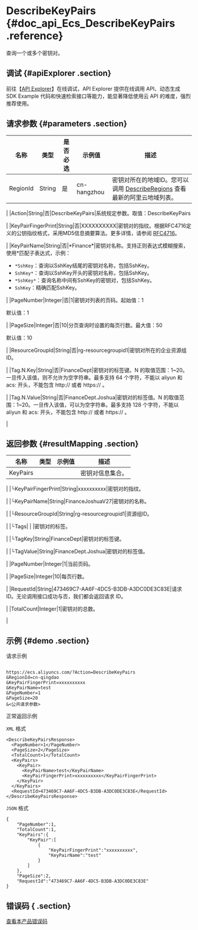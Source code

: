 # DescribeKeyPairs {#doc_api_Ecs_DescribeKeyPairs .reference}

查询一个或多个密钥对。

## 调试 {#apiExplorer .section}

前往【[API Explorer](https://api.aliyun.com/#product=Ecs&api=DescribeKeyPairs)】在线调试，API Explorer 提供在线调用 API、动态生成 SDK Example 代码和快速检索接口等能力，能显著降低使用云 API 的难度，强烈推荐使用。

## 请求参数 {#parameters .section}

|名称|类型|是否必选|示例值|描述|
|--|--|----|---|--|
|RegionId|String|是|cn-hangzhou|密钥对所在的地域ID。您可以调用 [DescribeRegions](~~25609~~) 查看最新的阿里云地域列表。

 |
|Action|String|否|DescribeKeyPairs|系统规定参数。取值：DescribeKeyPairs

 |
|KeyPairFingerPrint|String|否|XXXXXXXXXX|密钥对的指纹。根据RFC4716定义的公钥指纹格式，采用MD5信息摘要算法。更多详情，请参阅 [RFC4716](https://tools.ietf.org/html/rfc4716)。

 |
|KeyPairName|String|否|\*Finance\*|密钥对名称。支持正则表达式模糊搜索，使用\*匹配子表达式，示例：

 -   `*SshKey`：查询以SshKey结尾的密钥对名称，包括SshKey。
-   `SshKey*`：查询以SshKey开头的密钥对名称，包括SshKey。
-   `*SshKey*`：查询名称中间有SshKey的密钥对，包括SshKey。
-   `SshKey`：精确匹配SshKey。

 |
|PageNumber|Integer|否|1|密钥对列表的页码。起始值：1

 默认值：1

 |
|PageSize|Integer|否|10|分页查询时设置的每页行数。最大值：50

 默认值：10

 |
|ResourceGroupId|String|否|rg-resourcegroupid1|密钥对所在的企业资源组ID。

 |
|Tag.N.Key|String|否|FinanceDept|密钥对的标签键。N 的取值范围：1~20。一旦传入该值，则不允许为空字符串。最多支持 64 个字符，不能以 aliyun 和 acs: 开头，不能包含 http:// 或者 https:// 。

 |
|Tag.N.Value|String|否|FinanceDept.Joshua|密钥对的标签值。N 的取值范围：1~20。一旦传入该值，可以为空字符串。最多支持 128 个字符，不能以 aliyun 和 acs: 开头，不能包含 http:// 或者 https:// 。

 |

## 返回参数 {#resultMapping .section}

|名称|类型|示例值|描述|
|--|--|---|--|
|KeyPairs| | |密钥对信息集合。

 |
|└KeyPairFingerPrint|String|xxxxxxxxxx|密钥对的指纹。

 |
|└KeyPairName|String|FinanceJoshuaV27|密钥对的名称。

 |
|└ResourceGroupId|String|rg-resourcegroupid1|资源组ID。

 |
|└Tags| | |密钥对的标签。

 |
|└TagKey|String|FinanceDept|密钥对的标签键。

 |
|└TagValue|String|FinanceDept.Joshua|密钥对的标签值。

 |
|PageNumber|Integer|1|当前页码。

 |
|PageSize|Integer|10|每页行数。

 |
|RequestId|String|473469C7-AA6F-4DC5-B3DB-A3DC0DE3C83E|请求 ID。无论调用接口成功与否，我们都会返回请求 ID。

 |
|TotalCount|Integer|1|密钥对的总数。

 |

## 示例 {#demo .section}

请求示例

``` {#request_demo}

https://ecs.aliyuncs.com/?Action=DescribeKeyPairs
&RegionId=cn-qingdao
&KeyPairFingerPrint=xxxxxxxxxx
&KeyPairName=test
&PageNumber=1
&PageSize=20
&<公共请求参数>

```

正常返回示例

`XML` 格式

``` {#xml_return_success_demo}
<DescribeKeyPairsResponse>
  <PageNumber>1</PageNumber>
  <PageSize>2</PageSize>
  <TotalCount>1</TotalCount>
  <KeyPairs>
    <KeyPair>
      <KeyPairName>test</KeyPairName>
      <KeyPairFingerPrint>xxxxxxxxxx</KeyPairFingerPrint>
    </KeyPair>
  </KeyPairs>
  <RequestId>473469C7-AA6F-4DC5-B3DB-A3DC0DE3C83E</RequestId>
</DescribeKeyPairsResponse>

```

`JSON` 格式

``` {#json_return_success_demo}
{
	"PageNumber":1,
	"TotalCount":1,
	"KeyPairs":{
		"KeyPair":[
			{
				"KeyPairFingerPrint":"xxxxxxxxxx",
				"KeyPairName":"test"
			}
		]
	},
	"PageSize":2,
	"RequestId":"473469C7-AA6F-4DC5-B3DB-A3DC0DE3C83E"
}
```

## 错误码 { .section}

[查看本产品错误码](https://error-center.aliyun.com/status/product/Ecs)

